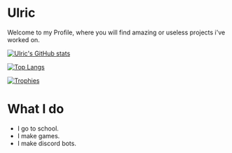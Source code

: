 # Ulric

Welcome to my Profile, where you will find amazing or useless projects i've worked on.

[![Ulric's GitHub stats](https://github-readme-stats.vercel.app/api?username=daulric&show_icons=true&layout=compact&theme=dark)](https://github.com/daulric)

[![Top Langs](https://github-readme-stats.vercel.app/api/top-langs/?username=stuyy&layout=compact&theme=dark)](https://github.com/daulric)

[![Trophies]([https://github-profile-trophy.vercel.app/?username=daulric&theme=dark])](https://github.com/daulric)

# What I do
- I go to school.
- I make games.
- I make discord bots.
